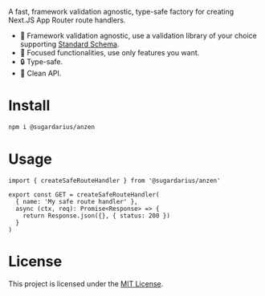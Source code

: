 A fast, framework validation agnostic, type-safe factory for creating Next.JS App Router route handlers.

- 🔧 Framework validation agnostic, use a validation library of your choice supporting [Standard Schema](https://standardschema.dev/).
- 🧠 Focused functionalities, use only features you want.
- 🔒 Type-safe.
- 🧹 Clean API.

# Install

```sh
npm i @sugardarius/anzen
```

# Usage

```tsx
import { createSafeRouteHandler } from '@sugardarius/anzen'

export const GET = createSafeRouteHandler(
  { name: 'My safe route handler' },
  async (ctx, req): Promise<Response> => {
    return Response.json({}, { status: 200 })
  }
)
```

# License

This project is licensed under the [MIT License](https://choosealicense.com/licenses/mit/).
